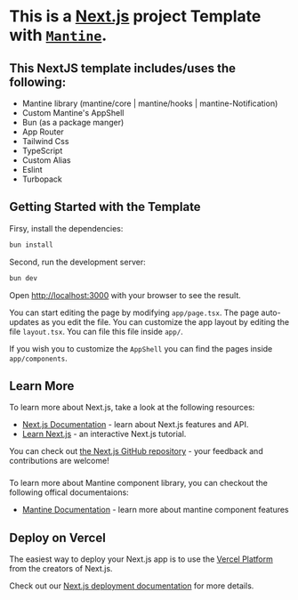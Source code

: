 # This is a [Next.js](https://nextjs.org) project Template with [`Mantine`](https://mantine.dev/).

## This NextJS template includes/uses the following:
* Mantine library (mantine/core | mantine/hooks | mantine-Notification)
* Custom Mantine's AppShell
* Bun (as a package manger)
* App Router
* Tailwind Css
* TypeScript
* Custom Alias
* Eslint
* Turbopack

## Getting Started with the Template
Firsy, install the dependencies:
```bash
bun install
```

Second, run the development server:

```bash
bun dev
```

Open [http://localhost:3000](http://localhost:3000) with your browser to see the result.

You can start editing the page by modifying `app/page.tsx`. The page auto-updates as you edit the file.
You can customize the app layout by editing the file `layout.tsx`. You can file this file inside `app/`.

If you wish you to customize the `AppShell` you can find the pages inside `app/components`.

## Learn More

To learn more about Next.js, take a look at the following resources:

- [Next.js Documentation](https://nextjs.org/docs) - learn about Next.js features and API.
- [Learn Next.js](https://nextjs.org/learn) - an interactive Next.js tutorial.

You can check out [the Next.js GitHub repository](https://github.com/vercel/next.js) - your feedback and contributions are welcome!
###
To learn more about Mantine component library, you can checkout the following offical documentaions:

- [Mantine Documentation](https://mantine.dev/) - learn more about mantine component features

## Deploy on Vercel

The easiest way to deploy your Next.js app is to use the [Vercel Platform](https://vercel.com/new?utm_medium=default-template&filter=next.js&utm_source=create-next-app&utm_campaign=create-next-app-readme) from the creators of Next.js.

Check out our [Next.js deployment documentation](https://nextjs.org/docs/app/building-your-application/deploying) for more details.
